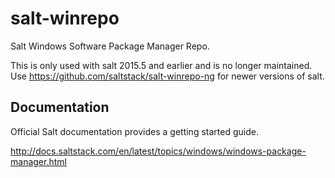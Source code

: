 salt-winrepo
============

Salt Windows Software Package Manager Repo.

This is only used with salt 2015.5 and earlier and is no longer maintained.
Use https://github.com/saltstack/salt-winrepo-ng for newer versions of salt.

Documentation
-------------

Official Salt documentation provides a getting started guide.

http://docs.saltstack.com/en/latest/topics/windows/windows-package-manager.html
